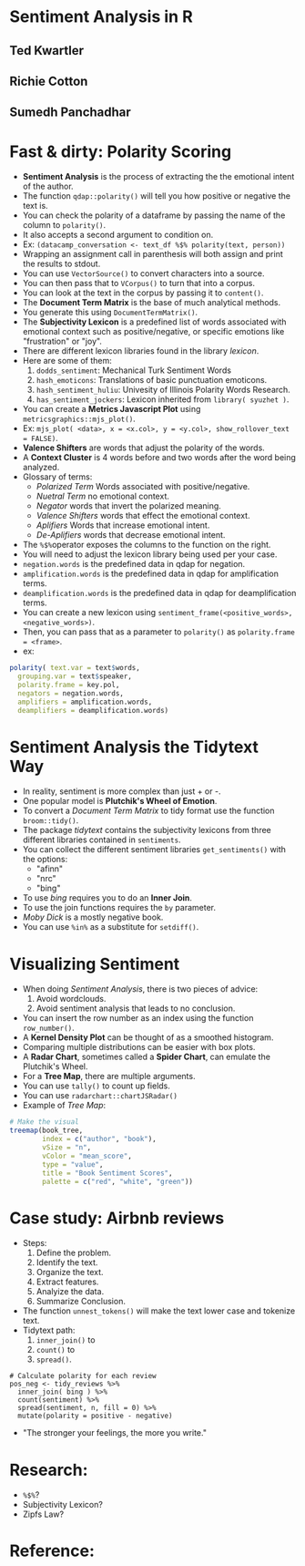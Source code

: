 # Sentiment Analysis in R
## Ted Kwartler
## Richie Cotton
## Sumedh Panchadhar

# Fast & dirty: Polarity Scoring
- **Sentiment Analysis** is the process of extracting the the emotional intent of the author.
- The function `qdap::polarity()` will tell you how positive or negative the text is.
- You can check the polarity of a dataframe by passing the name of the column to `polarity()`.
- It also accepts a second argument to condition on.
- Ex: `(datacamp_conversation <- text_df %$% polarity(text, person))`
- Wrapping an assignment call in parenthesis will both assign and print the results to stdout.
- You can use `VectorSource()` to convert characters into a source.
- You can then pass that to `VCorpus()` to turn that into a corpus.
- You can look at the text in the corpus by passing it to `content()`.
- The **Document Term Matrix** is the base of much analytical methods.
- You generate this using `DocumentTermMatrix()`.
- The **Subjectivity Lexicon** is a predefined list of words associated with emotional context such as positive/negative, or specific emotions like "frustration" or "joy".
- There are different lexicon libraries found in the library *lexicon*.
- Here are some of them:
  1. `dodds_sentiment`: Mechanical Turk Sentiment Words
  2. `hash_emoticons`: Translations of basic punctuation emoticons.
  3. `hash_sentiment_huliu`: Univesity of Illinois Polarity Words Research.
  4. `has_sentiment_jockers`: Lexicon inherited from `library( syuzhet )`.
- You can create a **Metrics Javascript Plot** using `metricsgraphics::mjs_plot()`.
- Ex: `mjs_plot( <data>, x = <x.col>, y = <y.col>, show_rollover_text = FALSE)`.
- **Valence Shifters** are words that adjust the polarity of the words.
- A **Context Cluster** is 4 words before and two words after the word being analyzed.
- Glossary of terms:
  * *Polarized Term* Words associated with positive/negative.
  * *Nuetral Term* no emotional context.
  * *Negator* words that invert the polarized meaning.
  * *Valence Shifters* words that effect the emotional context.
  * *Aplifiers* Words that increase emotional intent.
  * *De-Aplifiers* words that decrease emotional intent.
- The `%$%`operator exposes the columns to the function on the right.
- You will need to adjust the lexicon library being used per your case.
- `negation.words` is the predefined data in qdap for negation.
- `amplification.words` is the predefined data in qdap for amplification terms.
- `deamplification.words` is the predefined data in qdap for deamplification terms.
- You can create a new lexicon using `sentiment_frame(<positive_words>, <negative_words>)`.
- Then, you can pass that as a parameter to `polarity()` as `polarity.frame = <frame>`.
- ex:
```r
polarity( text.var = text$words,
  grouping.var = text$speaker,
  polarity.frame = key.pol,
  negators = negation.words,
  amplifiers = amplification.words,
  deamplifiers = deamplification.words)
```

# Sentiment Analysis the Tidytext Way
- In reality, sentiment is more complex than just + or -.
- One popular model is **Plutchik's Wheel of Emotion**.
- To convert a *Document Term Matrix* to tidy format use the function `broom::tidy()`.
- The package *tidytext* contains the subjectivity lexicons from three different libraries contained in `sentiments`.
- You can collect the different sentiment libraries `get_sentiments()` with the options:
  * "afinn"
  * "nrc"
  * "bing"
- To use *bing* requires you to do an **Inner Join**.
- To use the join functions requires the `by` parameter.
- *Moby Dick* is a mostly negative book.
- You can use `%in%` as a substitute for `setdiff()`.

# Visualizing Sentiment
- When doing *Sentiment Analysis*, there is two pieces of advice:
  1. Avoid wordclouds.
  2. Avoid sentiment analysis that leads to no conclusion.
- You can insert the row number as an index using the function `row_number()`.
- A **Kernel Density Plot** can be thought of as a smoothed histogram.
- Comparing multiple distributions can be easier with box plots.
- A **Radar Chart**, sometimes called a **Spider Chart**, can emulate the Plutchik's Wheel.
- For a **Tree Map**, there are multiple arguments.
- You can use `tally()` to count up fields.
- You can use `radarchart::chartJSRadar()`
- Example of *Tree Map*:
```r
# Make the visual
treemap(book_tree,
        index = c("author", "book"),
        vSize = "n",
        vColor = "mean_score",
        type = "value",
        title = "Book Sentiment Scores",
        palette = c("red", "white", "green"))
```


# Case study: Airbnb reviews
- Steps:
  1. Define the problem.
  2. Identify the text.
  3. Organize the text.
  4. Extract features.
  5. Analyize the data.
  6. Summarize Conclusion.
- The function `unnest_tokens()` will make the text lower case and tokenize text.
- Tidytext path:
  1. `inner_join()` to
  2. `count()` to
  3. `spread()`.
```
# Calculate polarity for each review
pos_neg <- tidy_reviews %>%
  inner_join( bing ) %>%
  count(sentiment) %>%
  spread(sentiment, n, fill = 0) %>%
  mutate(polarity = positive - negative)
```
- "The stronger your feelings, the more you write."


# Research:
- `%$%`?
- Subjectivity Lexicon?
- Zipfs Law?

# Reference:
